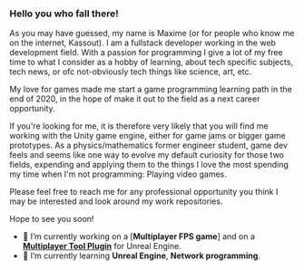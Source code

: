 ### Hello you who fall there!

As you may have guessed, my name is Maxime (or for people who know me on the internet, Kassout). 
I am a fullstack developer working in the web development field. 
With a passion for programming I give a lot of my free time to what I consider as a hobby of learning, 
about tech specific subjects, tech news, or ofc not-obviously tech things like science, art, etc.

My love for games made me start a game programming learning path in the end of 2020, 
in the hope of make it out to the field as a next career opportunity.

If you're looking for me, it is therefore very likely that you will find me working with the Unity game engine, 
either for game jams or bigger game prototypes. As a physics/mathematics former engineer student, 
game dev feels and seems like one way to evolve my default curiosity for those two fields, 
expending and applying them to the things I love the most spending my time when I'm not programming: Playing video games.

Please feel free to reach me for any professional opportunity you think I may be interested and look around my work repositories.

Hope to see you soon!

- 🔭 I’m currently working on a [<b>Multiplayer FPS game</b>] and on a [<b>Multiplayer Tool Plugin</b>](https://github.com/Kassout/unrealTool_MultiplayerPlugin) for Unreal Engine.
- 🌱 I’m currently learning <b>Unreal Engine</b>, <b>Network programming</b>.
